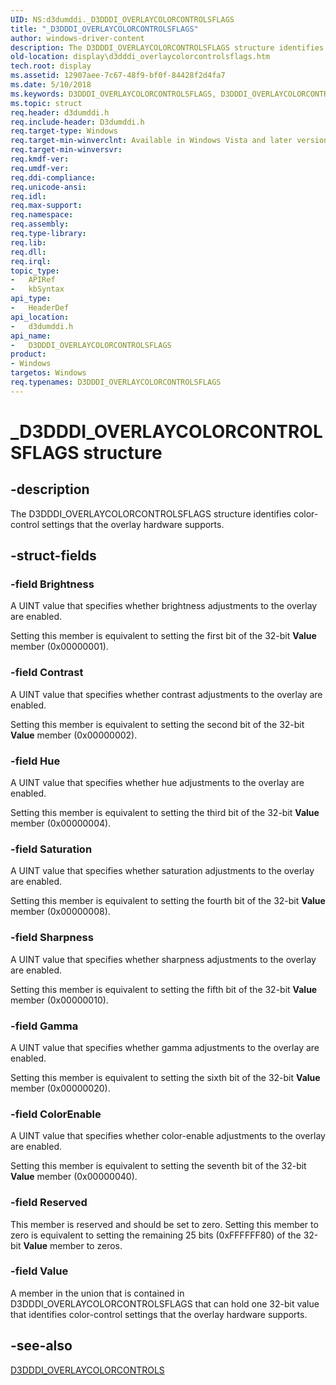 ```yaml
---
UID: NS:d3dumddi._D3DDDI_OVERLAYCOLORCONTROLSFLAGS
title: "_D3DDDI_OVERLAYCOLORCONTROLSFLAGS"
author: windows-driver-content
description: The D3DDDI_OVERLAYCOLORCONTROLSFLAGS structure identifies color-control settings that the overlay hardware supports.
old-location: display\d3dddi_overlaycolorcontrolsflags.htm
tech.root: display
ms.assetid: 12907aee-7c67-48f9-bf0f-84428f2d4fa7
ms.date: 5/10/2018
ms.keywords: D3DDDI_OVERLAYCOLORCONTROLSFLAGS, D3DDDI_OVERLAYCOLORCONTROLSFLAGS structure [Display Devices], D3D_other_Structs_ada675f2-18ed-4597-bcc4-803d8598ae66.xml, _D3DDDI_OVERLAYCOLORCONTROLSFLAGS, d3dumddi/D3DDDI_OVERLAYCOLORCONTROLSFLAGS, display.d3dddi_overlaycolorcontrolsflags
ms.topic: struct
req.header: d3dumddi.h
req.include-header: D3dumddi.h
req.target-type: Windows
req.target-min-winverclnt: Available in Windows Vista and later versions of the Windows operating systems.
req.target-min-winversvr: 
req.kmdf-ver: 
req.umdf-ver: 
req.ddi-compliance: 
req.unicode-ansi: 
req.idl: 
req.max-support: 
req.namespace: 
req.assembly: 
req.type-library: 
req.lib: 
req.dll: 
req.irql: 
topic_type:
-	APIRef
-	kbSyntax
api_type:
-	HeaderDef
api_location:
-	d3dumddi.h
api_name:
-	D3DDDI_OVERLAYCOLORCONTROLSFLAGS
product:
- Windows
targetos: Windows
req.typenames: D3DDDI_OVERLAYCOLORCONTROLSFLAGS
---
```


# _D3DDDI_OVERLAYCOLORCONTROLSFLAGS structure


## -description


The D3DDDI_OVERLAYCOLORCONTROLSFLAGS structure identifies color-control settings that the overlay hardware supports.


## -struct-fields




### -field Brightness

A UINT value that specifies whether brightness adjustments to the overlay are enabled. 

Setting this member is equivalent to setting the first bit of the 32-bit <b>Value</b> member (0x00000001).


### -field Contrast

A UINT value that specifies whether contrast adjustments to the overlay are enabled. 

Setting this member is equivalent to setting the second bit of the 32-bit <b>Value</b> member (0x00000002).


### -field Hue

A UINT value that specifies whether hue adjustments to the overlay are enabled. 

Setting this member is equivalent to setting the third bit of the 32-bit <b>Value</b> member (0x00000004).


### -field Saturation

A UINT value that specifies whether saturation adjustments to the overlay are enabled.

Setting this member is equivalent to setting the fourth bit of the 32-bit <b>Value</b> member (0x00000008).


### -field Sharpness

A UINT value that specifies whether sharpness adjustments to the overlay are enabled.

Setting this member is equivalent to setting the fifth bit of the 32-bit <b>Value</b> member (0x00000010).


### -field Gamma

A UINT value that specifies whether gamma adjustments to the overlay are enabled.

Setting this member is equivalent to setting the sixth bit of the 32-bit <b>Value</b> member (0x00000020).


### -field ColorEnable

A UINT value that specifies whether color-enable adjustments to the overlay are enabled.

Setting this member is equivalent to setting the seventh bit of the 32-bit <b>Value</b> member (0x00000040).


### -field Reserved

This member is reserved and should be set to zero. Setting this member to zero is equivalent to setting the remaining 25 bits (0xFFFFFF80) of the 32-bit <b>Value</b> member to zeros.


### -field Value

A member in the union that is contained in D3DDDI_OVERLAYCOLORCONTROLSFLAGS that can hold one 32-bit value that identifies color-control settings that the overlay hardware supports.


## -see-also




<a href="https://msdn.microsoft.com/library/windows/hardware/ff544612">D3DDDI_OVERLAYCOLORCONTROLS</a>
 

 

